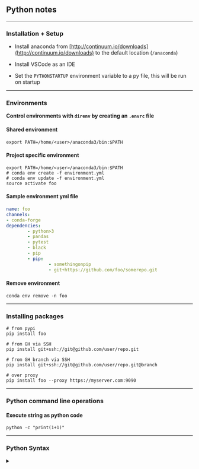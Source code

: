 ## Python notes

------------------------------

### Installation + Setup

* Install anaconda from [http://continuum.io/downloads](http://continuum.io/downloads) to the default location (`/anaconda`)

* Install VSCode as an IDE

* Set the `PYTHONSTARTUP` environment variable to a py file, this will be run on startup

------------------------------

### Environments

**Control environments with `direnv` by creating an `.envrc` file**

#### Shared environment

`export PATH=/home/<user>/anaconda3/bin:$PATH`

#### Project specific environment

```shell
export PATH=/home/<user>/anaconda3/bin:$PATH
# conda env create -f environment.yml
# conda env update -f environment.yml
source activate foo
```

#### Sample environment yml file

```yml
name: foo
channels:
- conda-forge
dependencies:
        - python>3
        - pandas        
        - pytest
        - black
        - pip
        - pip:
                - somethingonpip
                - git+https://github.com/foo/somerepo.git

```

#### Remove environment

`conda env remove -n foo`

------------------------------

### Installing packages

  ```shell
  # from pypi
  pip install foo

  # from GH via SSH
  pip install git+ssh://git@github.com/user/repo.git

  # from GH branch via SSH
  pip install git+ssh://git@github.com/user/repo.git@branch

  # over proxy
  pip install foo --proxy https://myserver.com:9090
  ```

------------------------------

### Python command line operations

#### Execute string as python code

```shell
python -c "print(1+1)"
```

------------------------------

### Python Syntax

<details>
<summary markdown='span'>
</summary>

#### list files in a directory

```python
import glob
glob.glob("a_folder/*")
```

#### return the "class" of an object

```python
type(foo_object)
```

#### list the column names of a pandas object

```python
list(pandas_object)
```

#### return valid methods of a given object

```python
dir("blah") # gives list of relevant methods (e.g., blah = str)
```

#### duplicating arrays
```python
a = [1,2,3]
b = a       # completely linked
c = a*1     # duplicate
a is b
a is not c
```
#### adding to lists
```python
x = [2, -5, 3, 1, -3]
x.append(3)
x.extend([3,4])
```

#### dictionaries

```python
x = {"name": "karl", "age": "really_old", "shoe_size": 8}
x["shoe_size"]
x.keys()
x.values()
list(x.keys())
list(x.values())
```

#### joining list elements into a string
> a bit odd to me: separator.join(list)

```python
x = ["a", "b", "c"]
",".join(x)
```

#### defining null values
```python
x = None
```

#### loop
```python

for i in range(10):
    print(i)
```

#### numpy

```python
x = numpy.array([[1,2],[3,4],[5,6],[7,8]])
numpy.shape(x) # tuple (immutable) with (n_rows, n_cols)
x[0,0]
x[:,1]
x[2,:]
```

#### matplotlib

```python
import matplotlib.pyplot as plt
plt.figure()
x = [xv+1 for xv in range(6)]
y = [xv**2 for xv in x]
plt.xlabel("X")
plt.ylabel("Y")
plt.title("first matplotlib plot")
plt.plot(x, y)
plt.show()
```

#### Various by python (v3.3) stuff while I learned the langugage that was really useful to me:
 * google course on python:     https://developers.google.com/edu/python/
 * software carpentry bootcamp: http://software-carpentry.org/v4/python/index.html

### loops
```python
for x in range(1, 10):
  print(x, end="")
print()

for x in range(9, 4, -1):
  print(x, end="")
print()

for x in range(0, 21, 5):
  print(x, end=" ")
print()
```

#### string methods
```python
print('Length of "This is a test"', end="")
print(len('This is a test'))

print('This is a test'.lower())

print('This is a test'.upper())

print('This is a test'.swapcase())
```

#### reverse ("extended slice syntax": begin:end:step)

```python
print("This is a test"[::-1])
```

#### string manipulation & reg ex

```python
import re
### sub just the first
print(re.sub('bar', 'foo', 'foobarfoobar', count=1))

### split on whitespace
print("Blah blah blah. ".split())

### arrays (lists)
arr = [1, "test", 2, 3, 4]
for x in arr:
  print(str(x) + "X ", end="")
print()

### formated print
for x in arr:
  print("%sX " % x, end="")
print()
```

#### map

```python
x = list(map(lambda x:x+1, range(6)))
print(x)
```

#### list comprehension

```python
x = [y+1 for y in range(6)]
print(x)

y = list(map(lambda x:x+2, range(6)))
print(' '.join(map(str, y)))
```

#### ranges

```python
x = list(range(6))
y = list(range(1, 7))
z = list(range(3, 50, 5))
print(x, y, z)
```

#### loops
```python
for i in range(1,6):
  print("%d^2 = %d" % (i, i**2))

i = 1
while i <= 5:
  print("%d^2 = %d" % (i, i**2))
  i += 1
```

#### other array methods
```python
x = list(range(1,6))
y = [2, 4, 1]
print(x+y)
print(":".join(map(str, x+y)))
```

#### aliasing
```python
x = list(range(1,6))
y = [2, 4, 1]
z = x # aliased
zz = list(x) # a copy
id(x) == id(z)  # True
id(x) != id(zz) # True
for yy in y:
  if yy in x: x.remove(yy)
print(x, z, zz)

print(3 in x)
print(7 in x)
print(x[0]) # first element
print(x[-1]) # last element

z = range(5, 9)
print(z[-2:]) # a range
z = list(z)
print(z[-2:]) # now a list
zz = z.reverse() # doesn't return
print(z, zz) # zz = None
zz = reversed(z)
print(zz) # an iterator
zz = list(reversed(z))
print(zz) # a list
```

#### hashes (hash is called a 'dict')
```python
x = {"a" : 1, "b" : 2, "c" : 3}
print(x['a'])
for (value,key) in x.items()
  print(key, ' -> ', value)
print(list(x.keys()))
x.pop("a")
print(x)

x = {"a" : 1, "b" : 2, "c" : 3}
z = list(x.keys())  # need list() since I'll be modifying the keys in place
for key in z: # "for key in x:" would work if I weren't modifying the keys in place
  if x[key] == 2:
    x.pop(key)
print(x)
```

#### alternatively:
```python
x = {"a" : 1, "b" : 2, "c" : 3}
z = [key for key in x.keys() if x[key] == 2]
z = [key for key in x if x[key] == 2] # equivalently
for key in z:
  x.pop(key)
print(x)

x = {"a":1, "b":2}
x['d'] = x['d']+1 if 'd' in x else 1
```

#### slices of arrays, negative index to start from end
```python
a = list(range(2, 13, 2))
print(a[1:3])
print(a[-1])
print(a[-3:-2])
print(a[-3])
print(a[-3:-1])
```

#### conversion between classes
```python
int("5")        # to integer
float("6")      # to float
str(252.3)      # to string
```

#### a bit of text manipulation
```python
text = '''We may at once admit that any inference from the particular
to the general must be attended with some degree of uncertainty,
but this is not the same as to admit that such inference cannot
be absolutely rigorous, for the nature and degree of the uncertainty
may itself be capable of rigorous expression.'''
stopwords = 'the a by on for of are with just but and to my in I has some'.lower().split()
words = text.lower().split()
keywords = [word for word in words if word not in stopwords]
print(' '.join(keywords))
print("no. char  =", len(' '.join(keywords)))
print("no. words =", len(keywords))
```

#### playing with map
```python
n = 8
counts = map(lambda x: 0, range(n))
print(' '.join(map(str, counts)))
import random
x = map(lambda z: random.randint(1,8), range(1000))
counts = []
for i in range(1,9):
  counts.append( sum(z==i for z in y) )
print(' '.join(map(str, counts)))
```

#### looping over hashes (also sorting)
```python
words = '''We may at once admit that any inference from the particular to the general
must be attended with some degree of uncertainty, but this is not the same as to
admit that such inference cannot be absolutely rigorous, for the nature and
degree of the uncertainty may itself be capable of rigorous expression.'''.split()
import re
words = list(map(lambda word: re.sub(r'[,\.]', '', word), words))
wordcount = {}
for word in words:
  wordcount[word] = wordcount[word]+1 if word in wordcount else 1
```

#### sort by word length
```python
sorted(wordcount.keys(), key=len)
```

#### sort by count
```python
sorted(wordcount.keys(), key=lambda x: wordcount[x])
```

#### by count then word length
```python
sorted(wordcount.keys(), key=lambda x: [wordcount[x], len(x)])
```

#### by word length then count
```python
sorted(wordcount.keys(), key=lambda x: [len(x), wordcount[x]])
```

#### by count then word length, but reversed
```python
sorted(wordcount.keys(), key=lambda x: [wordcount[x], len(x)], reverse=True)
```

#### using a function
```python
def count_and_length (a):
  return [wordcount[a], len(a)]
sorted(wordcount.keys(), key=count_and_length)
```

#### regex
```python
import re
if not re.search(r'AM', 'am'):
  print('ok 1')
if re.search(r'(?i)AM', 'am'):
  print('ok 2')
if re.search(r'AM', 'am', re.IGNORECASE):
  print('ok 3')
multi = 'blah a number of special\nAll of these are'
if re.search(r'\Ablah', multi):
  print('ok 4')
if not re.search(r'\AAll', multi):
  print('ok 5')
if re.search(r'^blah', multi):
  print('ok 6')
if not re.search(r'^All', multi):
  print('ok 7')
if re.search(r'^A', multi, re.MULTILINE):
  print('ok 8')
if not re.search(r'special\Z', multi):
  print('ok 9')
if re.search(r'special$', multi, re.MULTILINE):
  print('ok 10')
if re.search(r'are\Z', multi, re.MULTILINE):
  print('ok 11')
if re.search(r'are\Z', multi):
  print('ok 12')
if not re.search(r'special$', multi):
  print('ok 13')
if re.search(r'special$', multi, re.MULTILINE):
  print('ok 14')
if re.search(r'are$', multi):
  print('ok 15')
if not re.search(r'blah.*are', multi):
  print('ok 16')
if re.search(r'blah.*are', multi, re.DOTALL):
  print('ok 17')
x = 'Today is 11/26/2013, while tomorrow is 11/27/2013.'
z = re.search(r'(\d+)/(\d+)/(\d+)', x)
if z:
  print('Month = %s, day = %s, year = %s' % (z.group(1), z.group(2), z.group(3)))
zz = re.findall(r'(\d+)/(\d+)/(\d+)', x)
if zz:
  print('Month = %s, day = %s, year = %s' % (zz[0][0], zz[0][1], zz[0][2]))
if len(zz) > 1:
  print('Month = %s, day = %s, year = %s' % (zz[1][0], zz[1][1], zz[1][2]))
```

</details>
